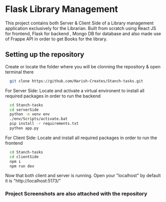 
# Flask Library Management

This project contains both Server & Client Side of a Library management application exclusively for the Librarian. Built from scratch using React JS for frontend, Flask for backend , Mongo DB for database and also made use of Frappe API in order to get Books for the library.


## Setting up the repository

Create or locate the folder where you will be clonning the repository & open terminal there

```bash
  git clone https://github.com/Harish-Creates/Stanch-tasks.git
```

For Server Side: Locate and activate a virtual environent to install all required packages in order to run the backend
```bash
  cd Stanch-tasks
  cd serverSide
  python -m venv env
  ./env/Scripts/activate.bat  
  pip install -r requirements.txt
  python app.py
``` 

For Client Side: Locate and install all required packages in order to run the frontend
```bash
  cd Stanch-tasks
  cd clientSide
  npm i
  npm run dev
``` 

Now that both client and server is running. Open your "localhost" by default it is "http://localhost:5173/"

### Project Screenshots are also attached with the repository


    
